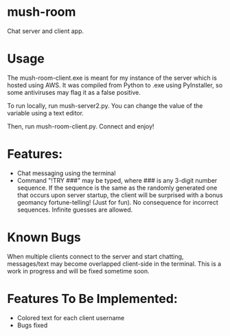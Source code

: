 # mush-room
Chat server and client app.

# Usage
The mush-room-client.exe is meant for my instance of the server which is hosted using AWS. It was compiled from Python to .exe using PyInstaller, so some antiviruses may flag it as a false positive.

To run locally, run mush-server2.py. You can change the value of the variable using a text editor.

Then, run mush-room-client.py. Connect and enjoy!


# Features:
- Chat messaging using the terminal
- Command "!TRY ###" may be typed, where ### is any 3-digit number sequence. If the sequence is the same as the randomly generated one that occurs upon server startup, the client will be surprised with a bonus geomancy fortune-telling! (Just for fun). No consequence for incorrect sequences. Infinite guesses are allowed. 

# Known Bugs
When multiple clients connect to the server and start chatting, messages/text may become overlapped client-side in the terminal. This is a work in progress and will be fixed sometime soon.

# Features To Be Implemented:
- Colored text for each client username
- Bugs fixed


